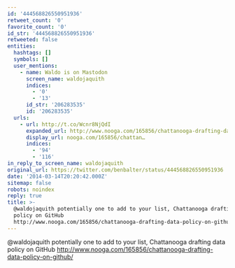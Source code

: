 ```yaml
---
id: '444568826550951936'
retweet_count: '0'
favorite_count: '0'
id_str: '444568826550951936'
retweeted: false
entities:
  hashtags: []
  symbols: []
  user_mentions:
    - name: Waldo is on Mastodon
      screen_name: waldojaquith
      indices:
        - '0'
        - '13'
      id_str: '206283535'
      id: '206283535'
  urls:
    - url: http://t.co/Wcnr8NjQdI
      expanded_url: http://www.nooga.com/165856/chattanooga-drafting-data-policy-on-github/
      display_url: nooga.com/165856/chattan…
      indices:
        - '94'
        - '116'
in_reply_to_screen_name: waldojaquith
original_url: https://twitter.com/benbalter/status/444568826550951936
date: '2014-03-14T20:20:42.000Z'
sitemap: false
robots: noindex
reply: true
title: >-
  @waldojaquith potentially one to add to your list, Chattanooga drafting data
  policy on GitHub
  http://www.nooga.com/165856/chattanooga-drafting-data-policy-on-github/
---
```


@waldojaquith potentially one to add to your list, Chattanooga drafting data policy on GitHub http://www.nooga.com/165856/chattanooga-drafting-data-policy-on-github/